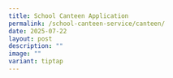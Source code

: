 ```yaml
---
title: School Canteen Application
permalink: /school-canteen-service/canteen/
date: 2025-07-22
layout: post
description: ""
image: ""
variant: tiptap
---
```

